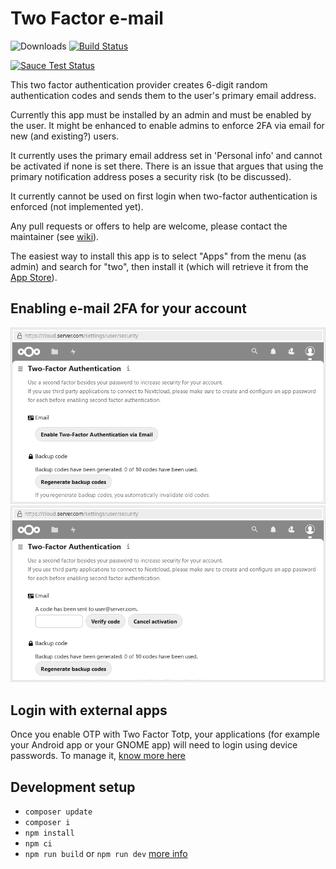 # Two Factor e-mail
![Downloads](https://img.shields.io/github/downloads/datenschutz-individuell/twofactor_email/total.svg)
[![Build Status](https://travis-ci.org/datenschutz-individuell/twofactor_email.svg?branch=v2)](https://travis-ci.org/datenschutz-individuell/twofactor_email)

[![Sauce Test Status](https://saucelabs.com/browser-matrix/datenschutz-individuell_twofactor-email.svg)](https://saucelabs.com/u/datenschutz-individuell_twofactor-email)

This two factor authentication provider creates 6-digit random authentication codes and sends them to the user's primary email address.

Currently this app must be installed by an admin and must be enabled by the user. It might be enhanced to enable admins to enforce 2FA via email for new (and existing?) users.

It currently uses the primary email address set in 'Personal info' and cannot be activated if none is set there. There is an issue that argues that using the primary notification address poses a security risk (to be discussed).

It currently cannot be used on first login when two-factor authentication is enforced (not implemented yet).

Any pull requests or offers to help are welcome, please contact the maintainer (see [wiki](https://github.com/datenschutz-individuell/twofactor_email/wiki/Developer-notes)).

The easiest way to install this app is to select "Apps" from the menu (as admin) and search for "two", then install it (which will retrieve it from the [App Store](https://apps.nextcloud.com/apps/twofactor_email)).

## Enabling e-mail 2FA for your account
![](screenshots/settings-before.png)
![](screenshots/settings-after.png)

## Login with external apps
Once you enable OTP with Two Factor Totp, your applications (for example your Android app or your GNOME app) will need to login using device passwords. To manage it, [know more here](https://docs.nextcloud.com/server/stable/user_manual/en/session_management.html#managing-devices)

## Development setup

* `composer update`
* `composer i`
* `npm install`
* `npm ci`
* `npm run build` or `npm run dev` [more info](https://docs.nextcloud.com/server/latest/developer_manual/digging_deeper/npm.html)
